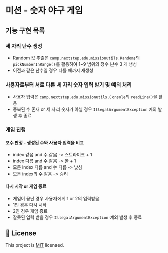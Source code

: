# 미션 - 숫자 야구 게임

## 기능 구현 목록

### 세 자리 난수 생성

- Random 값 추출은 `camp.nextstep.edu.missionutils.Randoms`의 `pickNumberInRange()`를 활용하여 1~9 범위의 정수 난수 3 개 생성
- 이전과 같은 난수일 경우 다를 때까지 재생성

### 사용자로부터 서로 다른 세 자리 숫자 입력 받기 및 예외 처리

- 사용자 입력은 `camp.nextstep.edu.missionutils.Console`의 `readLine()`을 활용
- 중복된 수 존재 or 세 자리 숫자가 아닐 경우 `IllegalArgumentException` 예외 발생 후 종료

### 게임 진행

#### 포수 판정 - 생성된 수와 사용자 입력을 비교

- index 같음 and 수 같음 -> 스트라이크 + 1
- index 다름 and 수 같음 -> 볼 + 1
- 모든 index 다름 and 수 다름 -> 낫싱
- 모든 index의 수 같음 -> 승리

#### 다시 시작 or 게임 종료

- 게임이 끝난 경우 사용자에게 1 or 2의 입력받음
- 1인 경우 다시 시작
- 2인 경우 게임 종료
- 잘못된 입력 받을 경우 `IllegalArgumentException` 예외 발생 후 종료
## 📝 License

This project is [MIT](https://github.com/woowacourse/java-baseball-precourse/blob/master/LICENSE) licensed.
